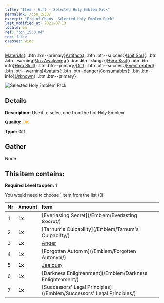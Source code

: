 ```yaml
---
title: "Item - Gift - Selected Holy Emblem Pack"
permalink: /con_1533/
excerpt: "Era of Chaos  Selected Holy Emblem Pack"
last_modified_at: 2021-07-13
locale: en
ref: "con_1533.md"
toc: false
classes: wide
---
```

 [Materials](/Items/){: .btn .btn--primary}[Artifacts](/Items/Artifacts/){: .btn .btn--success}[Unit Soul](/Items/UnitSoul/){: .btn .btn--warning}[Unit Awakening](/Items/UnitAwakening/){: .btn .btn--danger}[Hero Soul](/Items/HeroSoul/){: .btn .btn--info}[Hero Skill](/Items/HeroSkill/){: .btn .btn--primary}[Gift](/Items/Gift/){: .btn .btn--success}[Event related](/Items/Events/){: .btn .btn--warning}[Avatars](/Items/Avatars/){: .btn .btn--danger}[Consumables](/Items/Consumables/){: .btn .btn--info}[Unknown](/Items/Unknown/){: .btn .btn--primary}

 ![Selected Holy Emblem Pack](/images/t/i_907089.png)

## Details
 **Description:** Use it to select one from the hot Holy Emblem

 **Quality:** <span style="color: #FF8C00">OK</span>

 **Type:** Gift

## Gather

  None

## This item contains:

 **Required Level to open:** 1

 You would need to choose 1 item from the list (0):

  | Nr | Amount |     Item    |
  |:---|:-------|:------------|
  | 1 |  **1x** | [Everlasting Secret](/Emblem/Everlasting Secret/) |  | 
  | 2 |  **1x** | [Tarnum's Culpability](/Emblem/Tarnum's Culpability/) |  | 
  | 3 |  **1x** | [Anger](/Emblem/Anger/) |  | 
  | 4 |  **1x** | [Forgotten Autonym](/Emblem/Forgotten Autonym/) |  | 
  | 5 |  **1x** | [Jealousy](/Emblem/Jealousy/) |  | 
  | 6 |  **1x** | [Darkness Enlightenment](/Emblem/Darkness Enlightenment/) |  | 
  | 7 |  **1x** | [Successors' Legal Principles](/Emblem/Successors' Legal Principles/) |  | 
